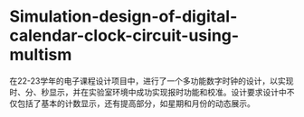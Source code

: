 # Simulation-design-of-digital-calendar-clock-circuit-using-multism
在22-23学年的电子课程设计项目中，进行了一个多功能数字时钟的设计，以实现时、分、秒显示，并在实验室环境中成功实现报时功能和校准。设计要求设计中不仅包括了基本的计数显示，还有提高部分，如星期和月份的动态展示。
